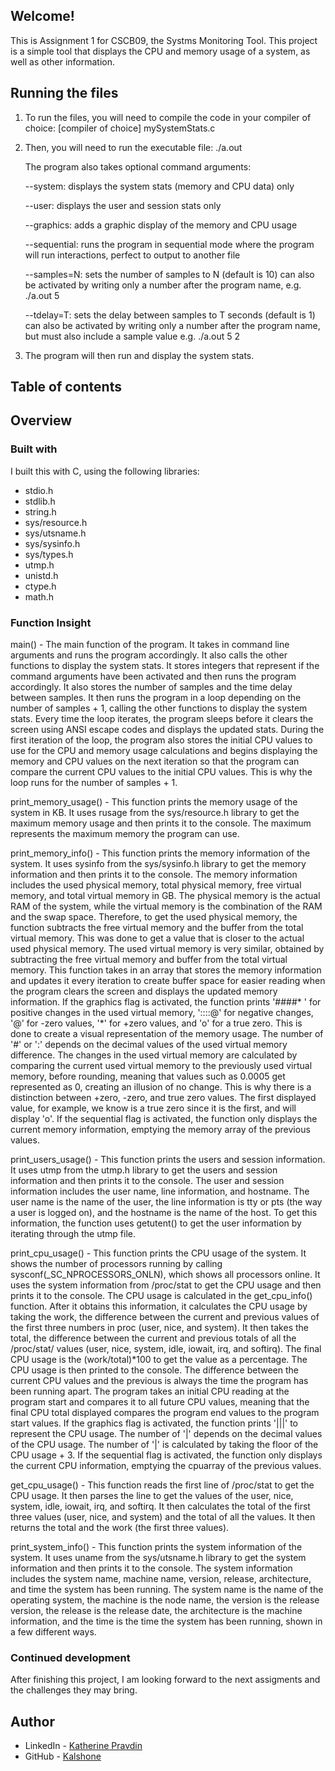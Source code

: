 ## Welcome!

This is Assignment 1 for CSCB09, the Systms Monitoring Tool. This project is a simple tool that displays the CPU and memory usage of a system, as well as other information.

## Running the files

1. To run the files, you will need to compile the code in your compiler of choice:
    [compiler of choice] mySystemStats.c
2. Then, you will need to run the executable file:
    ./a.out

    The program also takes optional command arguments:

   --system: displays the system stats (memory and CPU data) only

   --user: displays the user and session stats only

   --graphics: adds a graphic display of the memory and CPU usage

   --sequential: runs the program in sequential mode where the program will run interactions, perfect to output to another file

   --samples=N: sets the number of samples to N (default is 10) 
        can also be activated by writing only a number after the program name, e.g. ./a.out 5

   --tdelay=T: sets the delay between samples to T seconds (default is 1) 
        can also be activated by writing only a number after the program name, but must also include a sample value e.g. ./a.out 5 2

4. The program will then run and display the system stats.

## Table of contents
<!-- 
- [Overview](#overview)
  - [Built with](#built-with)
  - [Function insights](#function-insights)
  - [Continued development](#continued-development)
- [Author](#author) -->

## Overview

### Built with
I built this with C, using the following libraries:
- stdio.h
- stdlib.h
- string.h
- sys/resource.h
- sys/utsname.h
- sys/sysinfo.h
- sys/types.h
- utmp.h
- unistd.h
- ctype.h 
- math.h

### Function Insight
main() - The main function of the program. It takes in command line arguments and runs the program accordingly. It also calls the other functions to display the system stats. It stores integers that represent if the command arguments have been activated and then runs the program accordingly. It also stores the number of samples and the time delay between samples. It then runs the program in a loop depending on the number of samples + 1, calling the other functions to display the system stats. Every time the loop iterates, the program sleeps before it clears the screen using ANSI escape codes and displays the updated stats. During the first iteration of the loop, the program also stores the initial CPU values to use for the CPU and memory usage calculations and begins displaying the memory and CPU values on the next iteration so that the program can compare the current CPU values to the initial CPU values. This is why the loop runs for the number of samples + 1.

print_memory_usage() - This function prints the memory usage of the system in KB. It uses rusage from the sys/resource.h library to get the maximum memory usage and then prints it to the console. The maximum represents the maximum memory the program can use.

print_memory_info() - This function prints the memory information of the system. It uses sysinfo from the sys/sysinfo.h library to get the memory information and then prints it to the console. The memory information includes the used physical memory, total physical memory, free virtual memory, and total virtual memory in GB. The physical memory is the actual RAM of the system, while the virtual memory is the combination of the RAM and the swap space. Therefore, to get the used physical memory, the function subtracts the free virtual memory and the buffer from the total virtual memory. This was done to get a value that is closer to the actual used physical memory. The used virtual memory is very similar, obtained by subtracting the free virtual memory and buffer from the total virtual memory.
This function takes in an array that stores the memory information and updates it every iteration to create buffer space for easier reading when the program clears the screen and displays the updated memory information.
If the graphics flag is activated, the function prints '####* ' for positive changes in the used virtual memory, '::::@' for negative changes, '@' for -zero values, '*' for +zero values, and 'o' for a true zero. This is done to create a visual representation of the memory usage. The number of '#' or ':' depends on the decimal values of the used virtual memory difference. The changes in the used virtual memory are calculated by comparing the current used virtual memory to the previously used virtual memory, before rounding, meaning that values such as 0.0005 get represented as 0, creating an illusion of no change. This is why there is a distinction between +zero, -zero, and true zero values. The first displayed value, for example, we know is a true zero since it is the first, and will display 'o'.
If the sequential flag is activated, the function only displays the current memory information, emptying the memory array of the previous values.

print_users_usage() - This function prints the users and session information. It uses utmp from the utmp.h library to get the users and session information and then prints it to the console. The user and session information includes the user name, line information, and hostname. The user name is the name of the user, the line information is tty or pts (the way a user is logged on), and the hostname is the name of the host. To get this information, the function uses getutent() to get the user information by iterating through the utmp file. 

print_cpu_usage() - This function prints the CPU usage of the system. It shows the number of processors running by calling sysconf(_SC_NPROCESSORS_ONLN), which shows all processors online. It uses the system information from /proc/stat to get the CPU usage and then prints it to the console. The CPU usage is calculated in the get_cpu_info() function. After it obtains this information, it calculates the CPU usage by taking the work, the difference between the current and previous values of the first three numbers in proc (user, nice, and system). It then takes the total, the difference between the current and previous totals of all the /proc/stat/ values (user, nice, system, idle, iowait, irq, and softirq). The final CPU usage is the (work/total)*100 to get the value as a percentage. The CPU usage is then printed to the console. The difference between the current CPU values and the previous is always the time the program has been running apart. The program takes an initial CPU reading at the program start and compares it to all future CPU values, meaning that the final CPU total displayed compares the program end values to the program start values. 
If the graphics flag is activated, the function prints '|||' to represent the CPU usage. The number of '|' depends on the decimal values of the CPU usage. The number of '|' is calculated by taking the floor of the CPU usage + 3.
If the sequential flag is activated, the function only displays the current CPU information, emptying the cpuarray of the previous values.

get_cpu_usage() - This function reads the first line of /proc/stat to get the CPU usage. It then parses the line to get the values of the user, nice, system, idle, iowait, irq, and softirq. It then calculates the total of the first three values (user, nice, and system) and the total of all the values. It then returns the total and the work (the first three values).

print_system_info() - This function prints the system information of the system. It uses uname from the sys/utsname.h library to get the system information and then prints it to the console. The system information includes the system name, machine name, version, release, architecture, and time the system has been running. The system name is the name of the operating system, the machine is the node name, the version is the release version, the release is the release date, the architecture is the machine information, and the time is the time the system has been running, shown in a few different ways.

### Continued development

After finishing this project, I am looking forward to the next assigments and the challenges they may bring. 

## Author

- LinkedIn - [Katherine Pravdin](https://www.linkedin.com/in/katherinepravdin)
- GitHub - [Kalshone](https://www.github.com/kalshone/)



